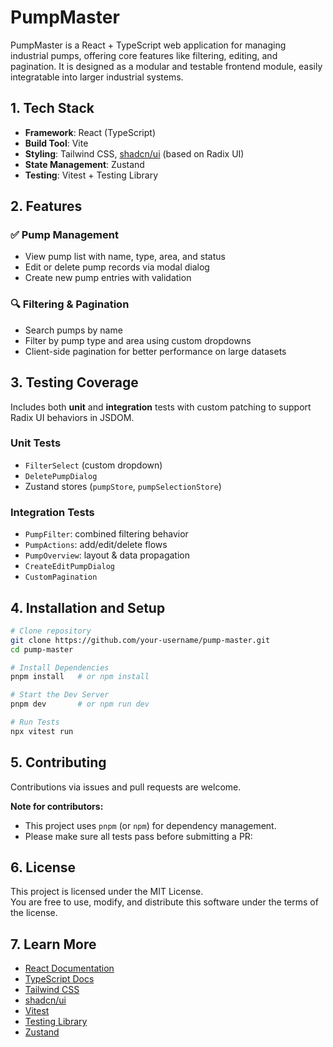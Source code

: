 # PumpMaster

PumpMaster is a React + TypeScript web application for managing industrial pumps, offering core features like filtering, editing, and pagination. 
It is designed as a modular and testable frontend module, easily integratable into larger industrial systems.

<!-- 🔗 Live Demo: _(Coming soon)_ -->

## 1. Tech Stack

- **Framework**: React (TypeScript)
- **Build Tool**: Vite
- **Styling**: Tailwind CSS, [shadcn/ui](https://ui.shadcn.com/) (based on Radix UI)
- **State Management**: Zustand
- **Testing**: Vitest + Testing Library

## 2. Features

### ✅ Pump Management
- View pump list with name, type, area, and status
- Edit or delete pump records via modal dialog
- Create new pump entries with validation

### 🔍 Filtering & Pagination
- Search pumps by name
- Filter by pump type and area using custom dropdowns
- Client-side pagination for better performance on large datasets

## 3. Testing Coverage
Includes both **unit** and **integration** tests with custom patching to support Radix UI behaviors in JSDOM.


### Unit Tests
- `FilterSelect` (custom dropdown)
- `DeletePumpDialog`
- Zustand stores (`pumpStore`, `pumpSelectionStore`)

### Integration Tests
- `PumpFilter`: combined filtering behavior
- `PumpActions`: add/edit/delete flows
- `PumpOverview`: layout & data propagation
- `CreateEditPumpDialog`
- `CustomPagination`


## 4. Installation and Setup
```bash
# Clone repository
git clone https://github.com/your-username/pump-master.git
cd pump-master

# Install Dependencies
pnpm install   # or npm install

# Start the Dev Server
pnpm dev       # or npm run dev

# Run Tests
npx vitest run
```

## 5. Contributing

Contributions via issues and pull requests are welcome.

**Note for contributors:**

- This project uses `pnpm` (or `npm`) for dependency management.
- Please make sure all tests pass before submitting a PR:

## 6. License

This project is licensed under the MIT License.  
You are free to use, modify, and distribute this software under the terms of the license.


## 7. Learn More

- [React Documentation](https://react.dev/)
- [TypeScript Docs](https://www.typescriptlang.org/docs/)
- [Tailwind CSS](https://tailwindcss.com/docs)
- [shadcn/ui](https://ui.shadcn.com/)
- [Vitest](https://vitest.dev/)
- [Testing Library](https://testing-library.com/docs/)
- [Zustand](https://github.com/pmndrs/zustand)

